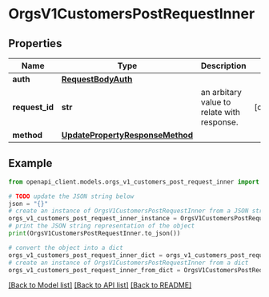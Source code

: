 # OrgsV1CustomersPostRequestInner


## Properties

Name | Type | Description | Notes
------------ | ------------- | ------------- | -------------
**auth** | [**RequestBodyAuth**](RequestBodyAuth.md) |  | 
**request_id** | **str** | an arbitary value to relate with response. | [optional] 
**method** | [**UpdatePropertyResponseMethod**](UpdatePropertyResponseMethod.md) |  | 

## Example

```python
from openapi_client.models.orgs_v1_customers_post_request_inner import OrgsV1CustomersPostRequestInner

# TODO update the JSON string below
json = "{}"
# create an instance of OrgsV1CustomersPostRequestInner from a JSON string
orgs_v1_customers_post_request_inner_instance = OrgsV1CustomersPostRequestInner.from_json(json)
# print the JSON string representation of the object
print(OrgsV1CustomersPostRequestInner.to_json())

# convert the object into a dict
orgs_v1_customers_post_request_inner_dict = orgs_v1_customers_post_request_inner_instance.to_dict()
# create an instance of OrgsV1CustomersPostRequestInner from a dict
orgs_v1_customers_post_request_inner_from_dict = OrgsV1CustomersPostRequestInner.from_dict(orgs_v1_customers_post_request_inner_dict)
```
[[Back to Model list]](../README.md#documentation-for-models) [[Back to API list]](../README.md#documentation-for-api-endpoints) [[Back to README]](../README.md)


